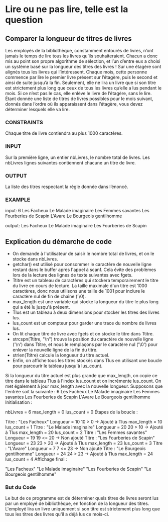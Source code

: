 # Lire ou ne pas lire, telle est la question
## Comparer la longueur de titres de livres
Les employés de la bibliothèque, constamment entourés de livres, n’ont jamais le temps de lire tous les livres qu’ils souhaiteraient. Chacun a donc mis au point son propre algorithme de sélection, et l’un d’entre eux a choisi un système basé sur la longueur des titres des livres !
Sur une étagère sont alignés tous les livres qui l’intéressent. Chaque mois, cette personne commence par lire le premier livre présent sur l’étagère, puis le second et ainsi de suite jusqu’à la fin. Seulement, elle ne lira un livre que si son titre est strictement plus long que ceux de tous les livres qu’elle a lus pendant le mois. Si ce n’est pas le cas, elle enlève le livre de l’étagère, sans le lire.
Étant donnée une liste de titres de livres possibles pour le mois suivant, donnés dans l’ordre où ils apparaissent dans l’étagère, vous devez déterminer lesquels elle va lire.

### CONSTRAINTS
Chaque titre de livre contiendra au plus 1000 caractères.
### INPUT
Sur la première ligne, un entier nbLivres, le nombre total de livres.
Les nbLivres lignes suivantes contiennent chacune un titre de livre.

### OUTPUT
La liste des titres respectant la règle donnée dans l’énoncé.

### EXAMPLE

input:
6
Les Facheux
Le Malade imaginaire
Les Femmes savantes
Les Fourberies de Scapin
L'Avare
Le Bourgeois gentilhomme

output:
Les Facheux
Le Malade imaginaire
Les Fourberies de Scapin
## Explication du démarche de code 

* On demande à l'utilisateur de saisir le nombre total de livres, et on le stocke dans nbLivres.
* getchar() est utilisé pour consommer le caractère de nouvelle ligne restant dans le buffer après l'appel à scanf. Cela évite des problèmes lors de la lecture des lignes de texte suivantes avec fgets.
* Ttitre est un tableau de caractères qui stockera temporairement le titre du livre en cours de lecture. La taille maximale d'un titre est 1000 caractères, donc nous utilisons une taille de 1001 pour inclure le caractère nul de fin de chaîne ('\0).
* max_length est une variable qui stocke la longueur du titre le plus long qui a été lu jusqu'à présent.
* Tlus est un tableau à deux dimensions pour stocker les titres des livres lus.
* lus_count est un compteur pour garder une trace du nombre de livres lus.
* On lit chaque titre de livre avec fgets et on stocke le titre dans Ttitre.
* strcspn(Ttitre, "\n") trouve la position du caractère de nouvelle ligne ('\n') dans Ttitre, et nous le remplaçons par le caractère nul ('\0') pour enlever la nouvelle ligne de la fin du titre.
* strlen(Ttitre) calcule la longueur du titre actuel.
* Enfin, on affiche tous les titres stockés dans Tlus en utilisant une boucle pour parcourir le tableau jusqu'à lus_count.

Si la longueur du titre actuel est plus grande que max_length, on copie ce titre dans le tableau Tlus à l'index lus_count et on incrémente lus_count. On met également à jour max_length avec la nouvelle longueur.
Supposons que l'entrée soit la suivante :
6
Les Facheux
Le Malade imaginaire
Les Femmes savantes
Les Fourberies de Scapin
L'Avare
Le Bourgeois gentilhomme
Initialisation :

nbLivres = 6
max_length = 0
lus_count = 0
Étapes de la boucle :

Titre : "Les Facheux"
Longueur = 10
10 > 0 → Ajouté à Tlus
max_length = 10
lus_count = 1
Titre : "Le Malade imaginaire"
Longueur = 20
20 > 10 → Ajouté à Tlus
max_length = 20
lus_count = 2
Titre : "Les Femmes savantes"
Longueur = 19
19 <= 20 → Non ajouté
Titre : "Les Fourberies de Scapin"
Longueur = 23
23 > 20 → Ajouté à Tlus
max_length = 23
lus_count = 3
Titre : "L'Avare"
Longueur = 7
7 <= 23 → Non ajouté
Titre : "Le Bourgeois gentilhomme"
Longueur = 24
24 > 23 → Ajouté à Tlus
max_length = 24
lus_count = 4
Affichage final :

"Les Facheux"
"Le Malade imaginaire"
"Les Fourberies de Scapin"
"Le Bourgeois gentilhomme"

### But du Code
Le but de ce programme est de déterminer quels titres de livres seront lus par un employé de bibliothèque, en fonction de la longueur des titres. L'employé lira un livre uniquement si son titre est strictement plus long que tous les titres des livres qu'il a déjà lus ce mois-ci.